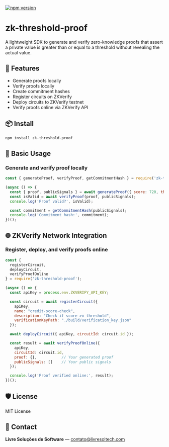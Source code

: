 [![npm version](https://img.shields.io/npm/v/zk-threshold-proof.svg)](https://www.npmjs.com/package/zk-threshold-proof)

# zk-threshold-proof

A lightweight SDK to generate and verify zero-knowledge proofs that assert a private value is greater than or equal to a threshold without revealing the actual value.

## 🚀 Features
- Generate proofs locally
- Verify proofs locally
- Create commitment hashes
- Register circuits on ZKVerify
- Deploy circuits to ZKVerify testnet
- Verify proofs online via ZKVerify API

## 📦 Install
```bash
npm install zk-threshold-proof
```

## 🔧 Basic Usage

### Generate and verify proof locally
```javascript
const { generateProof, verifyProof, getCommitmentHash } = require('zk-threshold-proof');

(async () => {
  const { proof, publicSignals } = await generateProof({ score: 720, threshold: 650 });
  const isValid = await verifyProof(proof, publicSignals);
  console.log('Proof valid?', isValid);

  const commitment = getCommitmentHash(publicSignals);
  console.log('Commitment hash:', commitment);
})();
```

## 🌐 ZKVerify Network Integration

### Register, deploy, and verify proofs online
```javascript
const {
  registerCircuit,
  deployCircuit,
  verifyProofOnline
} = require('zk-threshold-proof');

(async () => {
  const apiKey = process.env.ZKVERIFY_API_KEY;

  const circuit = await registerCircuit({
    apiKey,
    name: "credit-score-check",
    description: "Check if score >= threshold",
    verificationKeyPath: "./build/verification_key.json"
  });

  await deployCircuit({ apiKey, circuitId: circuit.id });

  const result = await verifyProofOnline({
    apiKey,
    circuitId: circuit.id,
    proof: {},           // Your generated proof
    publicSignals: []    // Your public signals
  });

  console.log('Proof verified online:', result);
})();
```

## 🛡️ License
MIT License

## 📧 Contact
**Livre Soluções de Software** — contato@livresoltech.com
